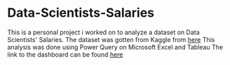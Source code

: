 # Data-Scientists-Salaries
This is a personal project i worked on to analyze a dataset on Data Scientists' Salaries. The dataset was gotten from Kaggle
from [here](ttps://www.kaggle.com/datasets/arnabchaki/data-science-salaries-2023.)
This analysis was done using Power Query on Microsoft Excel and Tableau
The link to the dashboard can be found [here](https://public.tableau.com/app/profile/quincy.oluwaji/viz/DataScientistsSalary/Dashboard1)
